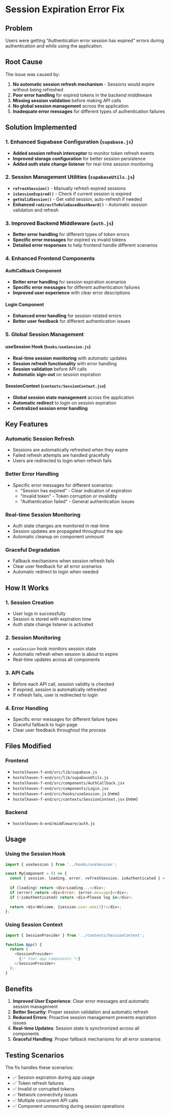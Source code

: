 # Session Expiration Error Fix

## Problem
Users were getting "Authentication error session has expired" errors during authentication and while using the application.

## Root Cause
The issue was caused by:
1. **No automatic session refresh mechanism** - Sessions would expire without being refreshed
2. **Poor error handling** for expired tokens in the backend middleware
3. **Missing session validation** before making API calls
4. **No global session management** across the application
5. **Inadequate error messages** for different types of authentication failures

## Solution Implemented

### 1. Enhanced Supabase Configuration (`supabase.js`)
- **Added session refresh interceptor** to monitor token refresh events
- **Improved storage configuration** for better session persistence
- **Added auth state change listener** for real-time session monitoring

### 2. Session Management Utilities (`supabaseUtils.js`)
- **`refreshSession()`** - Manually refresh expired sessions
- **`isSessionExpired()`** - Check if current session is expired
- **`getValidSession()`** - Get valid session, auto-refresh if needed
- **Enhanced `redirectToRoleBasedDashboard()`** - Automatic session validation and refresh

### 3. Improved Backend Middleware (`auth.js`)
- **Better error handling** for different types of token errors
- **Specific error messages** for expired vs invalid tokens
- **Detailed error responses** to help frontend handle different scenarios

### 4. Enhanced Frontend Components

#### AuthCallback Component
- **Better error handling** for session expiration scenarios
- **Specific error messages** for different authentication failures
- **Improved user experience** with clear error descriptions

#### Login Component
- **Enhanced error handling** for session-related errors
- **Better user feedback** for different authentication issues

### 5. Global Session Management

#### useSession Hook (`hooks/useSession.js`)
- **Real-time session monitoring** with automatic updates
- **Session refresh functionality** with error handling
- **Session validation** before API calls
- **Automatic sign-out** on session expiration

#### SessionContext (`contexts/SessionContext.jsx`)
- **Global session state management** across the application
- **Automatic redirect** to login on session expiration
- **Centralized session error handling**

## Key Features

### Automatic Session Refresh
- Sessions are automatically refreshed when they expire
- Failed refresh attempts are handled gracefully
- Users are redirected to login when refresh fails

### Better Error Handling
- Specific error messages for different scenarios:
  - "Session has expired" - Clear indication of expiration
  - "Invalid token" - Token corruption or invalidity
  - "Authentication failed" - General authentication issues

### Real-time Session Monitoring
- Auth state changes are monitored in real-time
- Session updates are propagated throughout the app
- Automatic cleanup on component unmount

### Graceful Degradation
- Fallback mechanisms when session refresh fails
- Clear user feedback for all error scenarios
- Automatic redirect to login when needed

## How It Works

### 1. Session Creation
- User logs in successfully
- Session is stored with expiration time
- Auth state change listener is activated

### 2. Session Monitoring
- `useSession` hook monitors session state
- Automatic refresh when session is about to expire
- Real-time updates across all components

### 3. API Calls
- Before each API call, session validity is checked
- If expired, session is automatically refreshed
- If refresh fails, user is redirected to login

### 4. Error Handling
- Specific error messages for different failure types
- Graceful fallback to login page
- Clear user feedback throughout the process

## Files Modified

### Frontend
- `hostelhaven-f-end/src/lib/supabase.js`
- `hostelhaven-f-end/src/lib/supabaseUtils.js`
- `hostelhaven-f-end/src/components/AuthCallback.jsx`
- `hostelhaven-f-end/src/components/Login.jsx`
- `hostelhaven-f-end/src/hooks/useSession.js` (new)
- `hostelhaven-f-end/src/contexts/SessionContext.jsx` (new)

### Backend
- `hostelhaven-b-end/middleware/auth.js`

## Usage

### Using the Session Hook
```javascript
import { useSession } from '../hooks/useSession';

const MyComponent = () => {
  const { session, loading, error, refreshSession, isAuthenticated } = useSession();
  
  if (loading) return <div>Loading...</div>;
  if (error) return <div>Error: {error.message}</div>;
  if (!isAuthenticated) return <div>Please log in</div>;
  
  return <div>Welcome, {session.user.email}!</div>;
};
```

### Using Session Context
```javascript
import { SessionProvider } from '../contexts/SessionContext';

function App() {
  return (
    <SessionProvider>
      {/* Your app components */}
    </SessionProvider>
  );
}
```

## Benefits

1. **Improved User Experience**: Clear error messages and automatic session management
2. **Better Security**: Proper session validation and automatic refresh
3. **Reduced Errors**: Proactive session management prevents expiration issues
4. **Real-time Updates**: Session state is synchronized across all components
5. **Graceful Handling**: Proper fallback mechanisms for all error scenarios

## Testing Scenarios

The fix handles these scenarios:
- ✅ Session expiration during app usage
- ✅ Token refresh failures
- ✅ Invalid or corrupted tokens
- ✅ Network connectivity issues
- ✅ Multiple concurrent API calls
- ✅ Component unmounting during session operations
